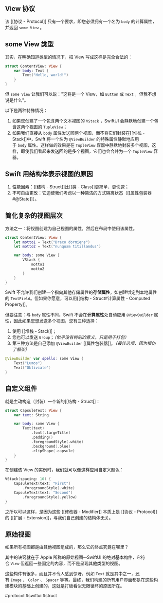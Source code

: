 ## View 协议

该 [[协议 - Protocol]] 只有一个要求，即您必须拥有一个名为 `body` 的计算属性，并返回 `some View` 。

## some View 类型

其实，在明确知道类型的情况下，把 View 写成这样是完全合法的：

```swift
struct ContentView: View {
    var body: Text {
        Text("Hello, world!")
    }
}
```

但 `some View` 让我们可以说："这将是一个 View，如 `Button` 或 `Text` ，但我不想说是什么"。

以下是两种特殊情况：

1. 如果您创建了一个包含两个文本视图的 `VStack` ，SwiftUI 会静默地创建一个包含这两个视图的 `TupleView`；
2. 如果我们直接从 `body` 属性发送回两个视图，而不将它们封装在[[堆栈 - Stack]]中，Swift 将一个名为 `@ViewBuilder` 的特殊属性静默地应用于 `body` 属性。这样做的效果是在 `TupleView` 容器中静默地封装多个视图，这样，即使我们看起来发送回的是多个视图，它们也会合并为一个 `TupleView` 容器。

## Swift 用结构体表示视图的原因

1. 性能因素：[[结构 - Struct]]比[[类 - Class]]更简单、更快速；
2. 不可自由更改：它迫使我们考虑以一种简洁的方式隔离状态（[[属性包装器#@State]]）。

## 简化复杂的视图层次

方法之一：将视图创建为自己视图的属性，然后在布局中使用该属性。

```swift
struct ContentView: View {
    let motto1 = Text("Draco dormiens")
    let motto2 = Text("nunquam titillandus")

    var body: some View {
        VStack {
            motto1
            motto2
        }
    }
}
```

Swift 不允许我们创建一个指向其他存储属性的**存储属性**，如创建绑定到本地属性的 `TextField`。但如果你愿意，可以用[[结构 - Struct#计算属性 - Computed Property]]。

但要注意：与 `body` 属性不同，Swift 不会在**计算属性**处自动应用 `@ViewBuilder` 属性，因此如果您想发送多个视图，您有三种选择：

1. 使用 [[堆栈 - Stack]]；
2. 您也可以发送 `Group`；*（似乎没有特别的意义，只是用于打包）*
3. 第三种方法是自己添加 `@ViewBuilder` [[属性包装器]]。*（最佳选项，因为模仿了框架）*

```swift
@ViewBuilder var spells: some View {
    Text("Lumos")
    Text("Obliviate")
}
```

## 自定义组件

就是主动构造（封装）一个新的[[结构 - Struct]]：

```swift
struct CapsuleText: View {
    var text: String

    var body: some View {
        Text(text)
            .font(.largeTitle)
            .padding()
            .foregroundStyle(.white)
            .background(.blue)
            .clipShape(.capsule)
    }
}
```

在创建该 View 的实例时，我们就可以像这样应用自定义颜色：

```swift
VStack(spacing: 10) {
    CapsuleText(text: "First")
        .foregroundStyle(.white)
    CapsuleText(text: "Second")
        .foregroundStyle(.yellow)
}
```

之所以可以这样，是因为这些 [[修改器 - Modifier]] 本质上是 [[协议 - Protocol]] 的 [[扩展 - Extension]]，与我们自己创建的结构体无关。

## 原始视图

如果所有视图都是由其他视图组成的，那么它的终点究竟在哪里？

其中的诀窍就在于 Apple 所称的原始视图--SwiftUI 的绝对基本构件，它符合 `View` 但返回一些固定的内容，而不是呈现其他类型的视图。

这些构件有很多，而且并不令人感到惊讶，例如 `Text` 就是其中之一，还有 `Image` 、 `Color` 、 `Spacer` 等等。最终，我们构建的所有用户界面都是在这些构建模块的基础上创建的，这就是打破看似无限循环的原因所在。

#protocol #swiftui #struct 
